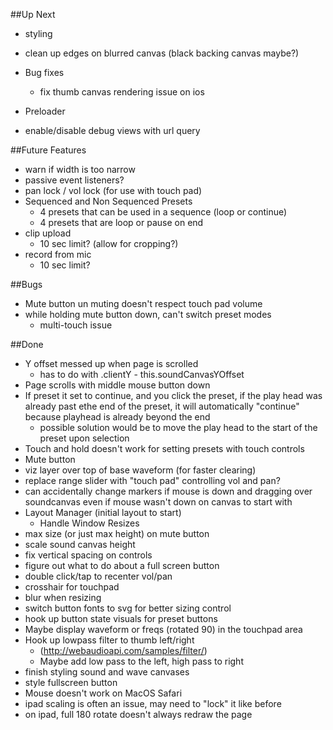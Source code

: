##Up Next
* styling
 * clean up edges on blurred canvas (black backing canvas maybe?)
  
* Bug fixes
  * fix thumb canvas rendering issue on ios
 
* Preloader
* enable/disable debug views with url query

##Future Features
* warn if width is too narrow
* passive event listeners?
* pan lock / vol lock (for use with touch pad)
* Sequenced and Non Sequenced Presets
  * 4 presets that can be used in a sequence (loop or continue)
  * 4 presets that are loop or pause on end
* clip upload
  * 10 sec limit? (allow for cropping?)
* record from mic
  * 10 sec limit?
  
##Bugs
* Mute button un muting doesn't respect touch pad volume 
* while holding mute button down, can't switch preset modes
  * multi-touch issue  

##Done
* Y offset messed up when page is scrolled
  * has to do with .clientY - this.soundCanvasYOffset
* Page scrolls with middle mouse button down
* If preset it set to continue, and you click the preset, if the play head was already past ethe end of the preset, it will automatically "continue" because playhead is already beyond the end
  * possible solution would be to move the play head to the start of the preset upon selection
* Touch and hold doesn't work for setting presets with touch controls
* Mute button
* viz layer over top of base waveform (for faster clearing)
* replace range slider with "touch pad" controlling vol and pan?
* can accidentally change markers if mouse is down and dragging over soundcanvas even if mouse wasn't down on canvas to start with
* Layout Manager (initial layout to start)
  * Handle Window Resizes
* max size (or just max height) on mute button
* scale sound canvas height
* fix vertical spacing on controls
* figure out what to do about a full screen button
* double click/tap to recenter vol/pan
* crosshair for touchpad
* blur when resizing
* switch button fonts to svg for better sizing control
* hook up button state visuals for preset buttons
* Maybe display waveform or freqs (rotated 90) in the touchpad area
* Hook up lowpass filter to thumb left/right
  * (http://webaudioapi.com/samples/filter/)
  * Maybe add low pass to the left, high pass to right
* finish styling sound and wave canvases
* style fullscreen button
* Mouse doesn't work on MacOS Safari
* ipad scaling is often an issue, may need to "lock" it like before
* on ipad, full 180 rotate doesn't always redraw the page